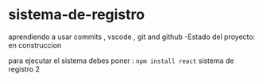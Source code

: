 # sistema-de-registro
aprendiendo a usar commits , vscode , git and github
-Estado del proyecto: en construccion

para ejecutar el sistema debes poner :
````npm install react````
sistema de registro 2
